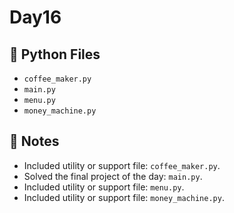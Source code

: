 # Day16

## 📄 Python Files
- `coffee_maker.py`
- `main.py`
- `menu.py`
- `money_machine.py`

## 📝 Notes
- Included utility or support file: `coffee_maker.py`.
- Solved the final project of the day: `main.py`.
- Included utility or support file: `menu.py`.
- Included utility or support file: `money_machine.py`.